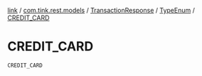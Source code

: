 [link](../../../index.md) / [com.tink.rest.models](../../index.md) / [TransactionResponse](../index.md) / [TypeEnum](index.md) / [CREDIT_CARD](./-c-r-e-d-i-t_-c-a-r-d.md)

# CREDIT_CARD

`CREDIT_CARD`